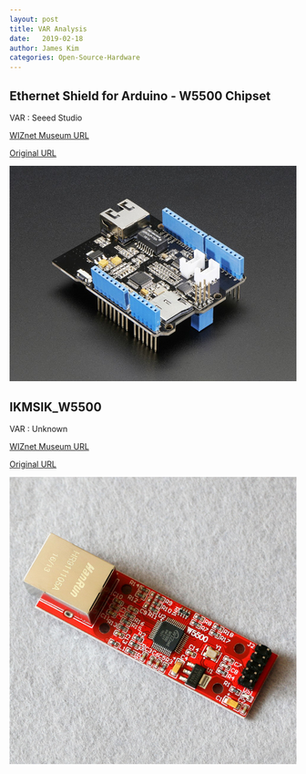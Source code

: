 ```yaml
---
layout: post
title: VAR Analysis
date:   2019-02-18 
author: James Kim
categories: Open-Source-Hardware
---
```


## Ethernet Shield for Arduino - W5500 Chipset ##

VAR : Seeed Studio

[WIZnet Museum URL](https://wiznetmuseum.com/?p=33805])

[Original URL](https://www.adafruit.com/product/2971])

![_config.yml](/assets/images/var/postid_33805.jpg)

## IKMSIK_W5500 ##

VAR : Unknown

[WIZnet Museum URL](https://wiznetmuseum.com/?p=34232])

[Original URL](https://item.taobao.com/item.htm?spm=a230r.1.14.74.ebb2eb2Ki5a0n&id=535409082707&ns=1&abbucket=9#detail])

![_config.yml](/assets/images/var/postid_34232.jpg)